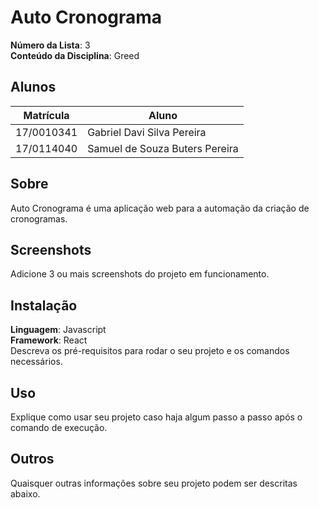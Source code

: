 # Auto Cronograma

**Número da Lista**: 3<br>
**Conteúdo da Disciplina**: Greed<br>

## Alunos
|Matrícula | Aluno |
| -- | -- |
| 17/0010341  | Gabriel Davi Silva Pereira |
| 17/0114040  | Samuel de Souza Buters Pereira |

## Sobre 
Auto Cronograma é uma aplicação web para a automação da criação de cronogramas.

## Screenshots
Adicione 3 ou mais screenshots do projeto em funcionamento.

## Instalação 
**Linguagem**: Javascript<br>
**Framework**: React<br>
Descreva os pré-requisitos para rodar o seu projeto e os comandos necessários.

## Uso 
Explique como usar seu projeto caso haja algum passo a passo após o comando de execução.

## Outros 
Quaisquer outras informações sobre seu projeto podem ser descritas abaixo.




